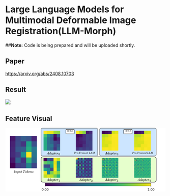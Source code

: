 # Large Language Models for Multimodal Deformable Image Registration(LLM-Morph)
##**Note:** Code is being prepared and will be uploaded shortly.
## Paper
https://arxiv.org/abs/2408.10703
## Result
![](./Visual/boxplot.png)
## Feature Visual
![](./Visual/Feature.png)
